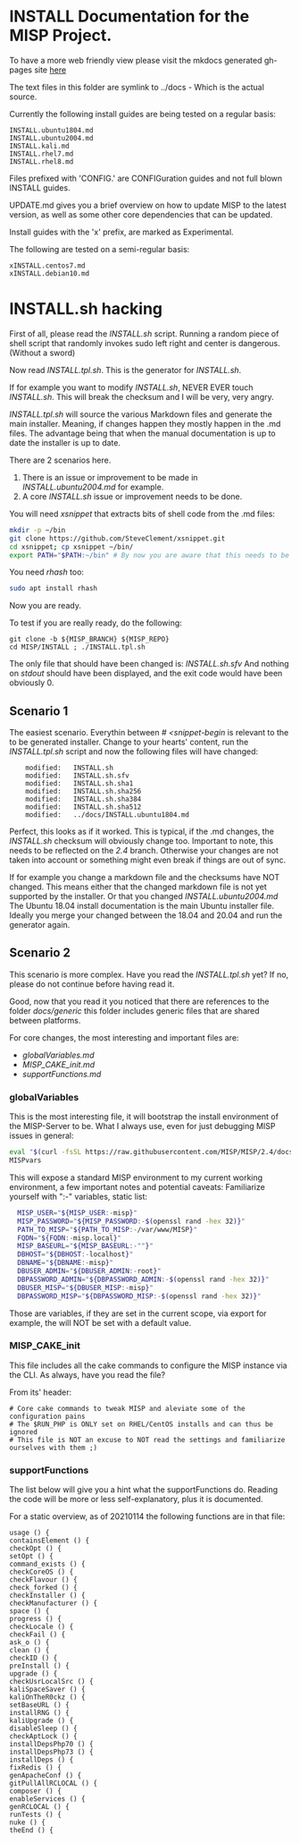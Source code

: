 # INSTALL Documentation for the MISP Project.

To have a more web friendly view please visit the mkdocs generated gh-pages site [here](https://misp.github.io/MISP/)

The text files in this folder are symlink to ../docs - Which is the actual source.

Currently the following install guides are being tested on a regular basis:
```
INSTALL.ubuntu1804.md
INSTALL.ubuntu2004.md
INSTALL.kali.md
INSTALL.rhel7.md
INSTALL.rhel8.md
```

Files prefixed with 'CONFIG.' are CONFIGuration guides and not full blown INSTALL guides.

UPDATE.md gives you a brief overview on how to update MISP to the latest version, as well as some other core dependencies that can be updated.

Install guides with the 'x' prefix, are marked as Experimental.

The following are tested on a semi-regular basis:
```
xINSTALL.centos7.md
xINSTALL.debian10.md
```

# INSTALL.sh hacking

First of all, please read the *INSTALL.sh* script. Running a random piece of shell script that randomly invokes sudo left right and center is dangerous. (Without a sword)

Now read *INSTALL.tpl.sh*. This is the generator for *INSTALL.sh*.

If for example you want to modify *INSTALL.sh*, NEVER EVER touch *INSTALL.sh*. This will break the checksum and I will be very, very angry.

*INSTALL.tpl.sh* will source the various Markdown files and generate the main installer. Meaning, if changes happen they mostly happen in the .md files.
The advantage being that when the manual documentation is up to date the installer is up to date.


There are 2 scenarios here.

1. There is an issue or improvement to be made in *INSTALL.ubuntu2004.md* for example.
2. A core *INSTALL.sh* issue or improvement needs to be done.

You will need *xsnippet* that extracts bits of shell code from the .md files:

```bash
mkdir -p ~/bin
git clone https://github.com/SteveClement/xsnippet.git
cd xsnippet; cp xsnippet ~/bin/
export PATH="$PATH:~/bin" # By now you are aware that this needs to be in your $PATH, aren't you. #PAAF
```

You need *rhash* too:
```bash
sudo apt install rhash
```

Now you are ready.

To test if you are really ready, do the following:

```
git clone -b ${MISP_BRANCH} ${MISP_REPO}
cd MISP/INSTALL ; ./INSTALL.tpl.sh
```

The only file that should have been changed is: *INSTALL.sh.sfv*
And nothing on *stdout* should have been displayed, and the exit code would have been obviously 0.

## Scenario 1

The easiest scenario. Everythin between *# <snippet-begin* is relevant to the to be generated installer. Change to your hearts' content, run the *INSTALL.tpl.sh* script and now the following files will have changed:

```
	modified:   INSTALL.sh
	modified:   INSTALL.sh.sfv
	modified:   INSTALL.sh.sha1
	modified:   INSTALL.sh.sha256
	modified:   INSTALL.sh.sha384
	modified:   INSTALL.sh.sha512
	modified:   ../docs/INSTALL.ubuntu1804.md
```

Perfect, this looks as if it worked. This is typical, if the .md changes, the *INSTALL.sh* checksum will obviously change too. Important to note, this needs to be reflected on the *2.4* branch.
Otherwise your changes are not taken into account or something might even break if things are out of sync.

If for example you change a markdown file and the checksums have NOT changed. This means either that the changed markdown file is not yet supported by the installer. Or that you changed *INSTALL.ubuntu2004.md*
The Ubuntu 18.04 install documentation is the main Ubuntu installer file.
Ideally you merge your changed between the 18.04 and 20.04 and run the generator again.

## Scenario 2

This scenario is more complex. Have you read the *INSTALL.tpl.sh* yet? If no, please do not continue before having read it.

Good, now that you read it you noticed that there are references to the folder *docs/generic* this folder includes generic files that are shared between platforms.

For core changes, the most interesting and important files are:

- *globalVariables.md*
- *MISP_CAKE_init.md*
- *supportFunctions.md*

### globalVariables
This is the most interesting file, it will bootstrap the install environment of the MISP-Server to be.
What I always use, even for just debugging MISP issues in general:
```bash
eval "$(curl -fsSL https://raw.githubusercontent.com/MISP/MISP/2.4/docs/generic/globalVariables.md | grep -v \`\`\`)"
MISPvars
```

This will expose a standard MISP environment to my current working environment, a few important notes and potential caveats: Familiarize yourself with ":-" variables, static list:
```bash
  MISP_USER="${MISP_USER:-misp}"
  MISP_PASSWORD="${MISP_PASSWORD:-$(openssl rand -hex 32)}"
  PATH_TO_MISP="${PATH_TO_MISP:-/var/www/MISP}"
  FQDN="${FQDN:-misp.local}"
  MISP_BASEURL="${MISP_BASEURL:-""}"
  DBHOST="${DBHOST:-localhost}"
  DBNAME="${DBNAME:-misp}"
  DBUSER_ADMIN="${DBUSER_ADMIN:-root}"
  DBPASSWORD_ADMIN="${DBPASSWORD_ADMIN:-$(openssl rand -hex 32)}"
  DBUSER_MISP="${DBUSER_MISP:-misp}"
  DBPASSWORD_MISP="${DBPASSWORD_MISP:-$(openssl rand -hex 32)}"
```

Those are variables, if they are set in the current scope, via export for example, the will NOT be set with a default value.


### MISP_CAKE_init
This file includes all the cake commands to configure the MISP instance via the CLI.
As always, have you read the file?

From its' header:

```
# Core cake commands to tweak MISP and aleviate some of the configuration pains
# The $RUN_PHP is ONLY set on RHEL/CentOS installs and can thus be ignored
# This file is NOT an excuse to NOT read the settings and familiarize ourselves with them ;)
```


### supportFunctions

The list below will give you a hint what the supportFunctions do.
Reading the code will be more or less self-explanatory, plus it is documented.

For a static overview, as of 20210114 the following functions are in that file:

```
usage () {
containsElement () {
checkOpt () {
setOpt () {
command_exists () {
checkCoreOS () {
checkFlavour () {
check_forked () {
checkInstaller () {
checkManufacturer () {
space () {
progress () {
checkLocale () {
checkFail () {
ask_o () {
clean () {
checkID () {
preInstall () {
upgrade () {
checkUsrLocalSrc () {
kaliSpaceSaver () {
kaliOnTheR0ckz () {
setBaseURL () {
installRNG () {
kaliUpgrade () {
disableSleep () {
checkAptLock () {
installDepsPhp70 () {
installDepsPhp73 () {
installDeps () {
fixRedis () {
genApacheConf () {
gitPullAllRCLOCAL () {
composer () {
enableServices () {
genRCLOCAL () {
runTests () {
nuke () {
theEnd () {
```
